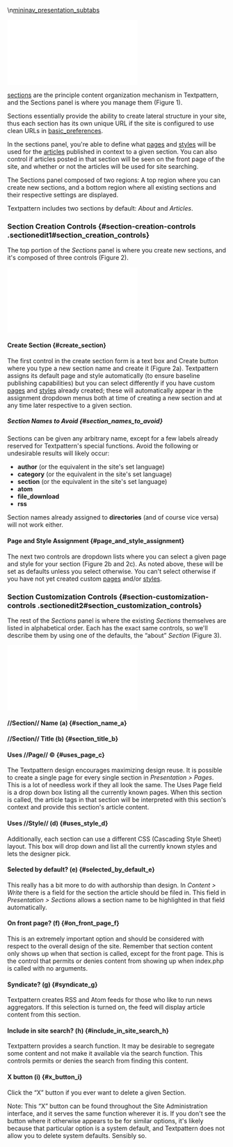 \\n[mininav\_presentation\_subtabs](/home/www/zendstudio/dokuwiki/bin/lib/exe/fetch.php?id=&media=mininav_presentation_subtabs)

[![](/home/www/zendstudio/dokuwiki/bin/lib/exe/fetch.php?media=file:sections-tab.png)](/home/www/zendstudio/dokuwiki/bin/lib/exe/detail.php?id=&media=file:sections-tab.png)

[sections](/home/www/zendstudio/dokuwiki/bin/doku.php?id=sections) are
the principle content organization mechanism in Textpattern, and the
Sections panel is where you manage them (Figure 1).

Sections essentially provide the ability to create lateral structure in
your site, thus each section has its own unique URL if the site is
configured to use clean URLs in
[basic\_preferences](/home/www/zendstudio/dokuwiki/bin/doku.php?id=basic_preferences).

In the sections panel, you're able to define what
[pages](/home/www/zendstudio/dokuwiki/bin/doku.php?id=pages) and
[styles](/home/www/zendstudio/dokuwiki/bin/doku.php?id=styles) will be
used for the
[articles](/home/www/zendstudio/dokuwiki/bin/doku.php?id=articles)
published in context to a given section. You can also control if
articles posted in that section will be seen on the front page of the
site, and whether or not the articles will be used for site searching.

The Sections panel composed of two regions: A top region where you can
create new sections, and a bottom region where all existing sections and
their respective settings are displayed.

Textpattern includes two sections by default: *About* and *Articles*.

### Section Creation Controls {#section-creation-controls .sectionedit1#section_creation_controls}

The top portion of the *Sections* panel is where you create new
sections, and it's composed of three controls (Figure 2).

[![](/home/www/zendstudio/dokuwiki/bin/lib/exe/fetch.php?media=file:prefs-sections-new.png)](/home/www/zendstudio/dokuwiki/bin/lib/exe/detail.php?id=&media=file:prefs-sections-new.png)

#### Create Section {#create_section}

The first control in the create section form is a text box and Create
button where you type a new section name and create it (Figure 2a).
Textpattern assigns its default page and style automatically (to ensure
baseline publishing capabilities) but you can select differently if you
have custom [pages](/home/www/zendstudio/dokuwiki/bin/doku.php?id=pages)
and [styles](/home/www/zendstudio/dokuwiki/bin/doku.php?id=styles)
already created; these will automatically appear in the assignment
dropdown menus both at time of creating a new section and at any time
later respective to a given section.

##### Section Names to Avoid {#section_names_to_avoid}

Sections can be given any arbitrary name, except for a few labels
already reserved for Textpattern's special functions. Avoid the
following or undesirable results will likely occur:

-   **author** (or the equivalent in the site's set language)
-   **category** (or the equivalent in the site's set language)
-   **section** (or the equivalent in the site's set language)
-   **atom**
-   **file\_download**
-   **rss**

Section names already assigned to **directories** (and of course vice
versa) will not work either.

#### Page and Style Assignment {#page_and_style_assignment}

The next two controls are dropdown lists where you can select a given
page and style for your section (Figure 2b and 2c). As noted above,
these will be set as defaults unless you select otherwise. You can't
select otherwise if you have not yet created custom
[pages](/home/www/zendstudio/dokuwiki/bin/doku.php?id=pages) and/or
[styles](/home/www/zendstudio/dokuwiki/bin/doku.php?id=styles).

### Section Customization Controls {#section-customization-controls .sectionedit2#section_customization_controls}

The rest of the *Sections* panel is where the existing *Sections*
themselves are listed in alphabetical order. Each has the exact same
controls, so we'll describe them by using one of the defaults, the
“about” *Section* (Figure 3).

[![](/home/www/zendstudio/dokuwiki/bin/lib/exe/fetch.php?media=file:prefs-sections-existing.png)](/home/www/zendstudio/dokuwiki/bin/lib/exe/detail.php?id=&media=file:prefs-sections-existing.png)

#### //Section// Name (a) {#section_name_a}

#### //Section// Title (b) {#section_title_b}

#### Uses //Page// © {#uses_page_c}

The Textpattern design encourages maximizing design reuse. It is
possible to create a single page for every single section in
*Presentation &gt; Pages*. This is a lot of needless work if they all
look the same. The Uses Page field is a drop down box listing all the
currently known pages. When this section is called, the article tags in
that section will be interpreted with this section's context and provide
this section's article content.

#### Uses //Style// (d) {#uses_style_d}

Additionally, each section can use a different CSS (Cascading Style
Sheet) layout. This box will drop down and list all the currently known
styles and lets the designer pick.

#### Selected by default? (e) {#selected_by_default_e}

This really has a bit more to do with authorship than design. In
*Content &gt; Write* there is a field for the section the article should
be filed in. This field in *Presentation &gt; Sections* allows a section
name to be highlighted in that field automatically.

#### On front page? (f) {#on_front_page_f}

This is an extremely important option and should be considered with
respect to the overall design of the site. Remember that section content
only shows up when that section is called, except for the front page.
This is the control that permits or denies content from showing up when
index.php is called with no arguments.

#### Syndicate? (g) {#syndicate_g}

Textpattern creates RSS and Atom feeds for those who like to run news
aggregators. If this selection is turned on, the feed will display
article content from this section.

#### Include in site search? (h) {#include_in_site_search_h}

Textpattern provides a search function. It may be desirable to segregate
some content and not make it available via the search function. This
controls permits or denies the search from finding this content.

#### X button (i) {#x_button_i}

Click the “X” button if you ever want to delete a given Section.

Note: This “X” button can be found throughout the Site Administration
interface, and it serves the same function wherever it is. If you don't
see the button where it otherwise appears to be for similar options,
it's likely because that particular option is a system default, and
Textpattern does not allow you to delete system defaults. Sensibly so.
